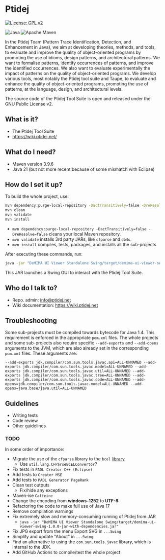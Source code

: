 # Ptidej

[![License: GPL v2](https://img.shields.io/badge/License-GPL_v2-blue.svg)](https://www.gnu.org/licenses/old-licenses/gpl-2.0.en.html)

![Java](https://img.shields.io/badge/java-%23ED8B00.svg?style=for-the-badge&logo=openjdk&logoColor=white)
![Apache Maven](https://img.shields.io/badge/Maven-green?style=for-the-badge&logo=Apache%20Maven)

In the Ptidej Team (Pattern Trace Identification, Detection, and Enhancement in Java), we aim at developing theories, methods, 
and tools, to evaluate and improve the quality of object-oriented programs by promoting the use of idioms, design patterns, 
and architectural patterns. We want to formalise patterns, identify occurrences of patterns, and improve the identified 
occurrences. We also want to evaluate experimentally the impact of patterns on the quality of object-oriented programs. We 
develop various tools, most notably the Ptidej tool suite and Taupe, to evaluate and enhance the quality of object-oriented 
programs, promoting the use of patterns, at the language, design, and architectural levels.

The source code of the Ptidej Tool Suite is open and released under the GNU Public License v2.

## What is it?

* The Ptidej Tool Suite
* https://wiki.ptidej.net/

## What do I need?

- Maven version 3.9.6
- Java 21 (but not more recent because of some mismatch with Eclipse)

## How do I set it up?

To build the whole project, use: 
```bash
mvn dependency:purge-local-repository -DactTransitively=false -DreResolve=false
mvn clean
mvn validate
mvn install
```

- `mvn dependency:purge-local-repository -DactTransitively=false -DreResolve=false` cleans your local Maven repository.
- `mvn validate` installs 3rd party JARs, like `cfparse` and `db4o`.
- `mvn install` compiles, tests, packages, and installs all the sub-projects.

After executing these commands, run:
```bash
java -jar "DeMIMA UI Viewer Standalone Swing/target/demima-ui-viewer-swing-1.0.0-jar-with-dependencies.jar"
```

This JAR launches a Swing GUI to interact with the Ptidej Tool Suite.

## Who do I talk to?

- Repo. admin: info@ptidej.net
- Wiki documentation: https://wiki.ptidej.net

## Troubleshooting

Some sub-projects must be compiled towards bytecode for Java 1.4. This requirement is enforced in the appropriate `pom.xml` files. The whole projects and some sub-projects also require specific `--add-exports` and `--add-opens` arguments to the JVM, which are also already set in the corresponding `pom.xml` files. These arguments are:

```--add-exports jdk.compiler/com.sun.tools.javac.api=ALL-UNNAMED --add-exports jdk.compiler/com.sun.tools.javac.model=ALL-UNNAMED --add-exports jdk.compiler/com.sun.tools.javac.util=ALL-UNNAMED --add-exports jdk.compiler/com.sun.tools.javac.tree=ALL-UNNAMED --add-exports jdk.compiler/com.sun.tools.javac.code=ALL-UNNAMED --add-opens=jdk.compiler/com.sun.tools.javac.model=ALL-UNNAMED --add-opens=java.base/java.util=ALL-UNNAMED```

## Guidelines

* Writing tests
* Code review
* Other guidelines

### TODO

In some order of importance:
- Migrate the use of the `cfparse` library to the `bcel` [library](https://mvnrepository.com/artifact/org.apache.bcel/bcel)
  - Use `util.lang.CFParseBCELConvertor`?
- Fix tests in `PADL Creator C++ (Eclipse)`
- Add tests to `Creator MSE`
- Add tests to `PADL Generator PageRank`
- Clean test outputs
  - Fix/hide any exceptions
- Maven-ise `Caffeine`
- Change the encoding from **windows-1252** to **UTF-8**
- Refactoring the code to make full use of Java 17
- Remove compilation warnings
- Fix extremely slow and memory-consuming running of Ptidej from JAR
  - `java -jar "DeMIMA UI Viewer Standalone Swing/target/demima-ui-viewer-swing-1.0.0-jar-with-dependencies.jar"`
- Fix JPG export from the menu Export SVG in `...Swing`
- Simplify and update "About" in `...Swing`
- Find an alternative to using the `com.sun.tools.javac` library, which is internal to the JDK.
- Add GitHub Actions to compile/test the whole project
